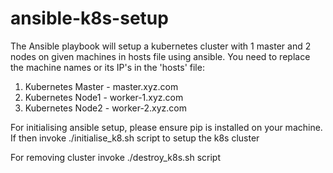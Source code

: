 # ansible-k8s-setup
The Ansible playbook will setup a kubernetes cluster with 1 master and 2 nodes on given machines in hosts file using ansible.
You need to replace the machine names or its IP's in the 'hosts' file:
1. Kubernetes Master - master.xyz.com 
2. Kubernetes Node1 - worker-1.xyz.com 
3. Kubernetes Node2 - worker-2.xyz.com 

For initialising ansible setup, please ensure pip is installed on your machine.
If then invoke ./initialise_k8.sh script to setup the k8s cluster

For removing cluster invoke ./destroy_k8s.sh script

